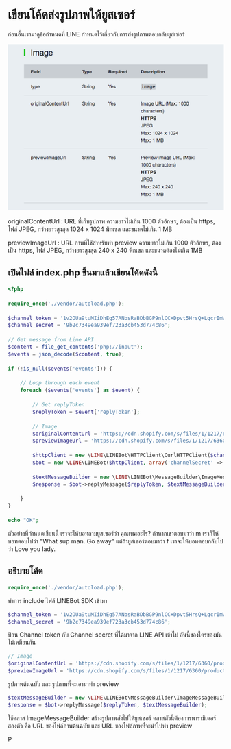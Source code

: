 # เขียนโค้ดส่งรูปภาพให้ยูสเซอร์

ก่อนอื่นเรามาดูข้อกำหนดที่ LINE กำหนดไว้เกี่ยวกับการส่งรูปภาพตอบกลับยูสเซอร์

![](/assets/2017-10-12_1107-image.png)

originalContentUrl : URL ที่เก็บรูปภาพ ความยาวไม่เกิน 1000 ตัวอักษร, ต้องเป็น https, ไฟล์ JPEG, กว้างยาวสูงสุด 1024 x 1024 พิกเซล และขนาดไม่เกิน 1 MB

previewImageUrl : URL ภาพที่ใช้สำหรับทำ preview ความยาวไม่เกิน 1000 ตัวอักษร, ต้องเป็น https, ไฟล์ JPEG, กว้างยาวสูงสุด 240 x 240 พิกเซล และขนาดต้องไม่เกิน 1MB

## เปิดไฟล์ index.php ขึ้นมาแล้วเขียนโค้ดดังนี้

```php
<?php

require_once('./vendor/autoload.php');

$channel_token = '1v2OUa9tuMIiDhEg57ANbsRaBDbBGP9nlCC+Dpvt5HrsQ+LqcrImWPUBkH8re/pwqxv56d15kZeMoU/vQ0zuzPFlbhFM7AhRMZwLrSkLdcjbFurwXGOyHLt8MdgzLfAe7r0BsQV5cATlUanW3OgJewdB04t89/1O/w1cDnyilFU=';
$channel_secret = '9b2c7349ea939ef723a3cb453d774c86';

// Get message from Line API
$content = file_get_contents('php://input');
$events = json_decode($content, true);

if (!is_null($events['events'])) {

    // Loop through each event
    foreach ($events['events'] as $event) {

        // Get replyToken
        $replyToken = $event['replyToken'];

        // Image
        $originalContentUrl = 'https://cdn.shopify.com/s/files/1/1217/6360/products/Shinkansen_Tokaido_ShinFuji_001_1e44e709-ea47-41ac-91e4-89b2b5eb193a_grande.jpg?v=1489641827';
        $previewImageUrl = 'https://cdn.shopify.com/s/files/1/1217/6360/products/Shinkansen_Tokaido_ShinFuji_001_1e44e709-ea47-41ac-91e4-89b2b5eb193a_grande.jpg?v=1489641827';

        $httpClient = new \LINE\LINEBot\HTTPClient\CurlHTTPClient($channel_token);
        $bot = new \LINE\LINEBot($httpClient, array('channelSecret' => $channel_secret));

        $textMessageBuilder = new \LINE\LINEBot\MessageBuilder\ImageMessageBuilder($originalContentUrl, $previewImageUrl);
        $response = $bot->replyMessage($replyToken, $textMessageBuilder);

    }
}

echo "OK";
```

ตัวอย่างที่กำหนดเขียนนี้ เราจะให้บอทถามยูสเซอร์ว่า คุณเพศอะไร? ถ้าหากเขาตอบมาว่า m เราก็ให้บอทตอบไปว่า "What sup man. Go away" แต่ถ้ายูสเซอร์ตอบมาว่า f เราจะให้บอทตอบกลับไปว่า Love you lady.

## อธิบายโค้ด

```php
require_once('./vendor/autoload.php');
```

ทำการ include ไฟล์ LINEBot SDK เข้ามา

```php
$channel_token = '1v2OUa9tuMIiDhEg57ANbsRaBDbBGP9nlCC+Dpvt5HrsQ+LqcrImWPUBkH8re/pwqxv56d15kZeMoU/vQ0zuzPFlbhFM7AhRMZwLrSkLdcjbFurwXGOyHLt8MdgzLfAe7r0BsQV5cATlUanW3OgJewdB04t89/1O/w1cDnyilFU=';
$channel_secret = '9b2c7349ea939ef723a3cb453d774c86';
```

ป้อน Channel token กับ Channel secret ที่ได้มาจาก LINE API เข้าไป อันนี้ของใครของมันไม่เหมือนกัน

```php
// Image
$originalContentUrl = 'https://cdn.shopify.com/s/files/1/1217/6360/products/Shinkansen_Tokaido_ShinFuji_001_1e44e709-ea47-41ac-91e4-89b2b5eb193a_grande.jpg?v=1489641827';
$previewImageUrl = 'https://cdn.shopify.com/s/files/1/1217/6360/products/Shinkansen_Tokaido_ShinFuji_001_1e44e709-ea47-41ac-91e4-89b2b5eb193a_grande.jpg?v=1489641827';
```

รูปภาพต้นฉบับ และ รูปภาพที่จะเอามาทำ preview

```php
$textMessageBuilder = new \LINE\LINEBot\MessageBuilder\ImageMessageBuilder($originalContentUrl, $previewImageUrl);
$response = $bot->replyMessage($replyToken, $textMessageBuilder);
```

ใช้คลาส ImageMessageBuilder สร้างรูปภาพส่งไปให้ยูสเซอร์ คลาสตัวนี้ต้องการพารามิเตอร์สองตัว คือ URL ของไฟล์ภาพต้นฉบับ และ URL ของไฟล์ภาพที่จะนำไปทำ preview

P

